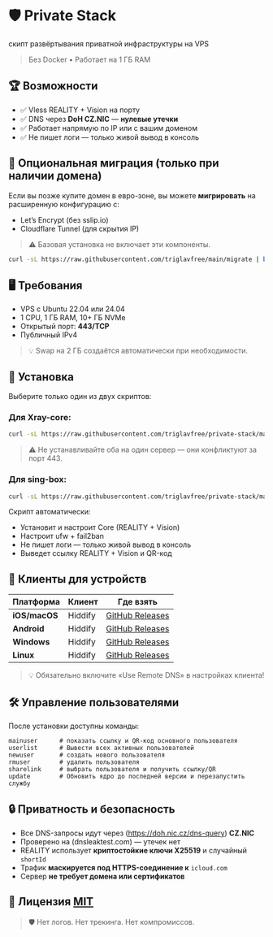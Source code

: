 # 🛡️ Private Stack

скипт развёртывания приватной инфраструктуры на VPS 
> Без Docker • Работает на 1 ГБ RAM

##  🏆 Возможности

- ✅ Vless REALITY + Vision на порту
- ✅ DNS через **DoH CZ.NIC** — **нулевые утечки**
- ✅ Работает напрямую по IP или с вашим доменом
- ✅ Не пишет логи — только живой вывод в консоль

## 🎯 Опциональная миграция (только при наличии домена)

Если вы позже купите домен в евро-зоне, вы можете **мигрировать** на расширенную конфигурацию с:
- Let’s Encrypt (без sslip.io)
- Cloudflare Tunnel (для скрытия IP)
> ⚠️ Базовая установка не включает эти компоненты. 
```bash
curl -sL https://raw.githubusercontent.com/triglavfree/main/migrate | bash
```

## 🖥️ Требования
- VPS с Ubuntu 22.04 или 24.04
- 1 CPU, 1 ГБ RAM, 10+ ГБ NVMe
- Открытый порт: **443/TCP**
- Публичный IPv4
> 💡 Swap на 2 ГБ создаётся автоматически при необходимости.

## 🚀 Установка
Выберите только один из двух скриптов:
### Для Xray-core:
```bash
curl -sL https://raw.githubusercontent.com/triglavfree/private-stack/main/xray-core | bash
```
> ⚠️ Не устанавливайте оба на один сервер — они конфликтуют за порт 443.

### Для sing-box:
```bash
curl -sL https://raw.githubusercontent.com/triglavfree/private-stack/main/sing-box | bash
```
Скрипт автоматически:
- Установит и настроит Core (REALITY + Vision)
- Настроит ufw + fail2ban
- Не пишет логи — только живой вывод в консоль
- Выведет ссылку REALITY + Vision и QR-код

## 📱 Клиенты для устройств

| Платформа     | Клиент   | Где взять                     |
|---------------|----------|-------------------------------|
| **iOS/macOS** | Hiddify  | [GitHub Releases](https://github.com/hiddify/hiddify-app/releases)|
| **Android**   | Hiddify  | [GitHub Releases](https://github.com/hiddify/hiddify-app/releases) |
| **Windows**   | Hiddify  | [GitHub Releases](https://github.com/hiddify/hiddify-app/releases) |
| **Linux**     | Hiddify  | [GitHub Releases](https://github.com/hiddify/hiddify-app/releases) |

>💡 Обязательно включите  «Use Remote DNS» в настройках клиента!
>
## 🛠 Управление пользователями

После установки доступны команды:
```
mainuser      # показать ссылку и QR-код основного пользователя
userlist      # Вывести всех активных пользователей
newuser       # создать нового пользователя
rmuser        # удалить пользователя
sharelink     # выбрать пользователя и получить ссылку/QR
update        # Обновить ядро до последней версии и перезапустить службу
```
## 🔒 Приватность и безопасность

- Все DNS-запросы идут через (https://doh.nic.cz/dns-query) **CZ.NIC**
- Проверено на (dnsleaktest.com) — утечек нет
- REALITY использует **криптостойкие ключи X25519** и случайный `shortId`
- Трафик **маскируется под HTTPS-соединение к** `icloud.com`
- Сервер **не требует домена или сертификатов**

## 📜 Лицензия [MIT](LICENSE)
>🛡️ Нет логов. Нет трекинга. Нет компромиссов. 
